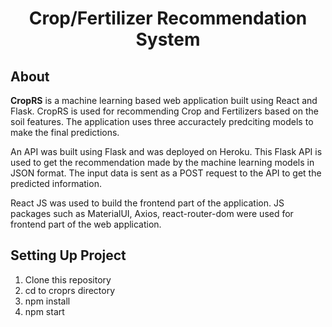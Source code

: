 <div align="center">

# Crop/Fertilizer Recommendation System

</div>

## About

<b>CropRS</b> is a machine learning based web application built using React and Flask. CropRS is used for recommending Crop and Fertilizers based on the soil features. The application uses three accuractely predciting models to make the final predictions. 

An API was built using Flask and was deployed on Heroku. This Flask API is used to get the recommendation made by the machine learning models in JSON format. The input data is sent as a POST request to the API to get the predicted information.<br/>

React JS was used to build the frontend part of the application. JS packages such as MaterialUI, Axios, react-router-dom were used for frontend part of the web application.<br/>

## Setting Up Project

1. Clone this repository
2. cd to croprs directory
2. npm install
3. npm start

